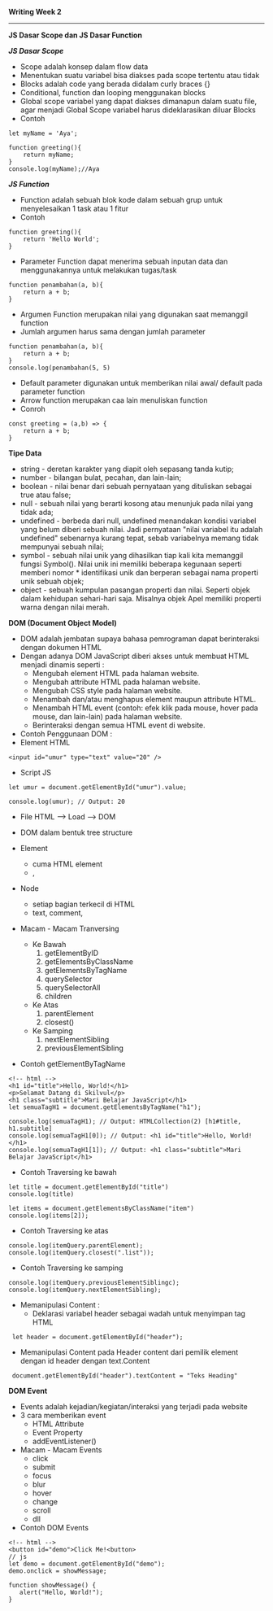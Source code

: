 **Writing Week 2**
***
**JS Dasar Scope dan JS Dasar Function**

***JS Dasar Scope***
* Scope adalah konsep dalam flow data
* Menentukan suatu variabel bisa diakses pada scope tertentu atau tidak
* Blocks adalah code yang berada didalam curly braces {}
* Conditional, function dan looping menggunakan blocks
* Global scope variabel yang dapat diakses dimanapun dalam suatu file, agar menjadi Global Scope variabel harus dideklarasikan diluar Blocks
* Contoh
```
let myName = 'Aya';

function greeting(){
    return myName;
}
console.log(myName);//Aya
```

***JS Function***
* Function adalah sebuah blok kode dalam sebuah grup untuk menyelesaikan 1 task atau 1 fitur
* Contoh
```
function greeting(){
    return 'Hello World';
}
```
* Parameter Function dapat menerima sebuah inputan data dan menggunakannya untuk melakukan tugas/task
```
function penambahan(a, b){
    return a + b;
}
```
* Argumen Function merupakan nilai yang digunakan saat memanggil function
* Jumlah argumen harus sama dengan jumlah parameter
```
function penambahan(a, b){
    return a + b;
}
console.log(penambahan(5, 5)
```
* Default parameter digunakan untuk memberikan nilai awal/ default pada parameter function
* Arrow function merupakan caa lain menuliskan function
* Conroh
```
const greeting = (a,b) => {
    return a + b;
}
```

**Tipe Data**
* string - deretan karakter yang diapit oleh sepasang tanda kutip;
* number - bilangan bulat, pecahan, dan lain-lain;
* boolean - nilai benar dari sebuah pernyataan yang dituliskan sebagai true atau false;
* null - sebuah nilai yang berarti kosong atau menunjuk pada nilai yang tidak ada;
* undefined - berbeda dari null, undefined menandakan kondisi variabel yang belum diberi sebuah nilai. Jadi pernyataan "nilai variabel itu adalah undefined" sebenarnya kurang tepat, sebab variabelnya memang tidak mempunyai sebuah nilai;
* symbol - sebuah nilai unik yang dihasilkan tiap kali kita memanggil fungsi Symbol(). Nilai unik ini memiliki beberapa kegunaan seperti memberi nomor * identifikasi unik dan berperan sebagai nama properti unik sebuah objek;
* object - sebuah kumpulan pasangan properti dan nilai. Seperti objek dalam kehidupan sehari-hari saja. Misalnya objek Apel memiliki properti warna dengan nilai merah.

**DOM (Document Object Model)**
* DOM adalah jembatan supaya bahasa pemrograman dapat berinteraksi dengan dokumen HTML
* Dengan adanya DOM JavaScript diberi akses untuk membuat HTML menjadi dinamis seperti :
    + Mengubah element HTML pada halaman website.
    + Mengubah attribute HTML pada halaman website.
    + Mengubah CSS style pada halaman website.
    + Menambah dan/atau menghapus element maupun attribute HTML.
    + Menambah HTML event (contoh: efek klik pada mouse, hover pada mouse, dan lain-lain) pada halaman website.
    + Berinteraksi dengan semua HTML event di website.
* Contoh Penggunaan DOM :
* Element HTML
```
<input id="umur" type="text" value="20" />
```
* Script JS
```
let umur = document.getElementById("umur").value;

console.log(umur); // Output: 20
```

* File HTML --> Load --> DOM
* DOM dalam bentuk tree structure
* Element
    + cuma HTML element
    + <spam>, <div>
* Node 
    + setiap bagian terkecil di HTML
    + text, comment, <span>
* Macam - Macam Tranversing
    + Ke Bawah
        1. getElementByID
        2. getElementsByClassName
        3. getElementsByTagName
        4. querySelector
        5. querySelectorAll
        6. children
    + Ke Atas
        1. parentElement
        2. closest()
    + Ke Samping
        1. nextElementSibling
        2. previousElementSibling
        
* Contoh getElementByTagName
```
<!-- html -->
<h1 id="title">Hello, World!</h1>
<p>Selamat Datang di Skilvul</p>
<h1 class="subtitle">Mari Belajar JavaScript</h1>
let semuaTagH1 = document.getElementsByTagName("h1");

console.log(semuaTagH1); // Output: HTMLCollection(2) [h1#title, h1.subtitle]
console.log(semuaTagH1[0]); // Output: <h1 id="title">Hello, World!</h1>
console.log(semuaTagH1[1]); // Output: <h1 class="subtitle">Mari Belajar JavaScript</h1>
```

* Contoh Traversing ke bawah
```
let title = document.getElementById("title")
console.log(title)

let items = document.getElementsByClassName("item")
console.log(items[2]);
```
* Contoh Traversing ke atas
```
console.log(itemQuery.parentElement);
console.log(itemQuery.closest(".list"));
```
* Contoh Traversing ke samping
```
console.log(itemQuery.previousElementSiblingc);
console.log(itemQuery.nextElementSibling);
```
* Memanipulasi Content :
    + Deklarasi variabel header sebagai wadah untuk menyimpan tag HTML
 ```
  let header = document.getElementById("header");  
 ```
* Memanipulasi Content pada Header content dari pemilik element dengan id header dengan text.Content
 ```
  document.getElementById("header").textContent = "Teks Heading" 
 ```
    
**DOM Event**
* Events adalah kejadian/kegiatan/interaksi yang terjadi pada website
* 3 cara memberikan event
    + HTML Attribute
    + Event Property
    + addEventListener()
* Macam - Macam Events 
    + click
    + submit
    + focus
    + blur
    + hover
    + change
    + scroll
    + dll
* Contoh DOM Events
```
<!-- html -->
<button id="demo">Click Me!<button>
// js
let demo = document.getElementById("demo");
demo.onclick = showMessage;

function showMessage() {
   alert("Hello, World!");
}
```

